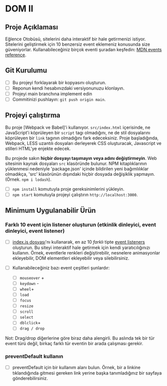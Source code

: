 # DOM II

## Proje Açıklaması

Eğlence Otobüsü, sitelerini daha interaktif bir hale getirmenizi istiyor. Sitelerini geliştirmek için 10 benzersiz event eklemeniz konusunda size güveniyorlar. Kullanabileceğiniz birçok eventi şuradan keşfedin: [MDN events reference](https://developer.mozilla.org/en-US/docs/Web/Events).

## Git Kurulumu

* [ ] Bu projeyi forklayarak bir kopyasını oluşturun.
* [ ] Reponun kendi hesabınızdaki versiyonunuzu klonlayın.
* [ ] Projeyi main branchına implement edin
* [ ] Commitinizi pushlayın: `git push origin main`.

## Projeyi çalıştırma

Bu proje [Webpack ve Babel]'i kullanıyor. `src/index.html` içerisinde, ne JavaScript'i köprüleyen bir `script` tagı olmadığını, ne de stil dosyalarını köprüleyen bir `link` tagının olmadığını fark edeceksiniz. Proje başladığında, Webpack, LESS uzantılı dosyaları derleyerek CSS oluşturacak, Javascript ve stilleri HTML'ye enjekte edecek. 

Bu projede sakın **hiçbir dosyayı taşımayın veya adını değiştirmeyin**. Web sitesinin kaynak dosyaları `src` klasöründe bulunur. NPM kitaplıklarının yüklenmesi nedeniyle 'package.json' içinde bildirilen yeni bağımlılıklar olmadıkça, 'src' klasörünün dışındaki hiçbir dosyada değişiklik yapmayın. (Örnek. `npm i lodash`).

* [ ] `npm install` komutuyla proje gereksinimlerini yükleyin.
* [ ] `npm start` komutuyla projeyi çalıştırın `http://localhost:3000`.

## Minimum Uygulanabilir Ürün

###  Farklı 10 event için listener oluşturun (etkinlik dinleyici, event dinleyici, event listener)

* [ ] [index.js dosyası](src/index.js)'nı kullanarak, en az 10 _farklı_ tipte [event listeners](https://developer.mozilla.org/en-US/docs/Web/Events) oluşturun. Bu siteyi interaktif hale getirmek için kendi yaratıcılığınızı kullanın. Örnek, eventlerle renkleri değiştirebilir, nesnelere animasyonlar ekleyebilir, DOM elementleri ekleyebilir veya silebilirsiniz.

* [ ] Kullanabileceğiniz bazı event çeşitleri şunlardır:
  * [ ] `mouseover` +
  * [ ] `keydown` -
  * [ ] `wheel`+
  * [ ] `load`
  * [ ] `focus`
  * [ ] `resize`
  * [ ] `scroll`
  * [ ] `select`
  * [ ] `dblclick`+
  * [ ] `drag / drop`

Not: Drag/drop diğerlerine göre biraz daha alengirli. Bu aslında tek bir tür event türü değil, birkaç farklı tür eventin bir arada çalışması gerekir.

### preventDefault kullanın

* [ ] preventDefault için bir kullanım alanı bulun. Örnek, bir a linkine tıklandığında gitmesi gereken link yerine başka tanımladığınız bir sayfaya gönderebilirsiniz.

